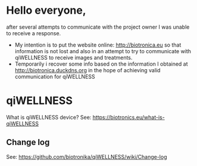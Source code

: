 # Hello everyone, 
after several attempts to communicate with the project owner I was unable to receive a response.
- My intention is to put the website online: http://biotronica.eu so that information is not lost and also in an attempt to try to communicate with qiWELLNESS to receive images and treatments.
- Temporarily i recover some info based on the information I obtained at http://biotronica.duckdns.org in the hope of achieving valid communication for qiWELLNESS

# qiWELLNESS
What is qiWELLNESS device?
See: https://biotronics.eu/what-is-qiWELLNESS


## Change log

See: https://github.com/biotronika/qiWELLNESS/wiki/Change-log
